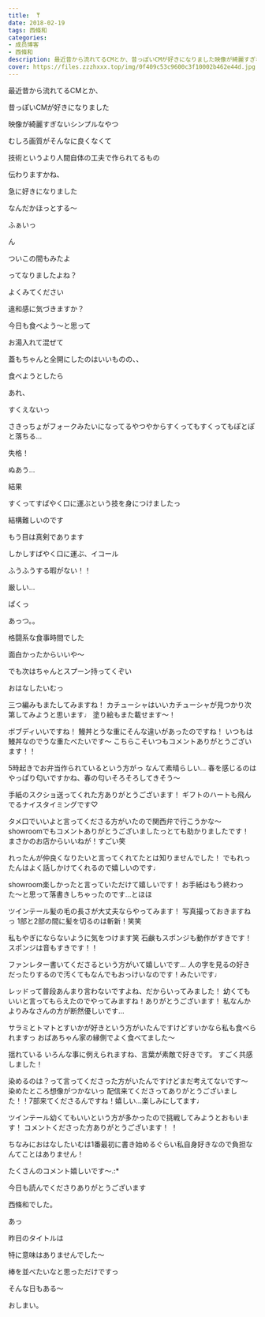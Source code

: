 ```yaml
---
title: ‎ ‎𐩢
date: 2018-02-19
tags: 西條和
categories: 
- 成员博客
- 西條和
description: 最近昔から流れてるCMとか、昔っぽいCMが好きになりました映像が綺麗すぎないシンプルなやつむしろ画質がそんなに良くなくて技術というより人間自体の...
cover: https://files.zzzhxxx.top/img/0f409c53c9600c3f10002b462e44d.jpg 
---
```







最近昔から流れてるCMとか、




昔っぽいCMが好きになりました





映像が綺麗すぎないシンプルなやつ






むしろ画質がそんなに良くなくて




技術というより人間自体の工夫で作られてるもの






伝わりますかね、







急に好きになりました





なんだかほっとする〜






ふぁいっ









ん




ついこの間もみたよ





ってなりましたよね？







よくみてください






違和感に気づきますか？








今日も食べよう〜と思って





お湯入れて混ぜて




蓋もちゃんと全開にしたのはいいものの、、





食べようとしたら




あれ、




すくえないっ





さきっちょがフォークみたいになってるやつやからすくってもすくってもぽとぽと落ちる…






失格！







ぬあう…








結果






すくってすばやく口に運ぶという技を身につけましたっ






結構難しいのです






もう目は真剣であります






しかしすばやく口に運ぶ、イコール





ふうふうする暇がない！！





厳しい…





ぱくっ





あっつ。。






格闘系な食事時間でした






面白かったからいいや〜







でも次はちゃんとスプーン持ってくぞい









おはなしたいむっ




三つ編みもまたしてみますね！
カチューシャはいいカチューシャが見つかり次第してみようと思います♩
塗り絵もまた載せます〜！





ボブディいいですね！
鰻丼とうな重にそんな違いがあったのですね！
いつもは鰻丼なのでうな重たべたいです〜
こちらこそいつもコメントありがとうございます！！





5時起きでお弁当作られているという方がっ
なんて素晴らしい…
春を感じるのはやっぱり匂いですかね、春の匂いそろそろしてきそう〜






手紙のスクショ送ってくれた方ありがとうございます！
ギフトのハートも飛んでるナイスタイミングです♡




タメ口でいいよと言ってくださる方がいたので関西弁で行こうかな〜
showroomでもコメントありがとうございましたっとても助かりましたです！
まさかのお店からいいねが！すごい笑





れったんが仲良くなりたいと言ってくれてたとは知りませんでした！
でもれったんはよく話しかけてくれるので嬉しいのです♩



showroom楽しかったと言っていただけて嬉しいです！
お手紙はもう終わった〜と思って落書きしちゃったのです…とほほ





ツインテール髪の毛の長さが大丈夫ならやってみます！
写真撮っておきますねっ
1部と2部の間に髪を切るのは斬新！笑笑





私もやぎにならないように気をつけます笑
石鹸もスポンジも動作がすきです！スポンジは音もすきです！！





ファンレター書いてくださるという方がいて嬉しいです…
人の字を見るの好きだったりするので汚くてもなんでもおっけいなのです！みたいです♩




レッドって普段あんまり言わないですよね、だからいってみました！
幼くてもいいと言ってもらえたのでやってみますね！ありがとうございます！
私なんかよりみなさんの方が断然優しいです…





サラミとトマトとすいかが好きという方がいたんですけどすいかなら私も食べられますっ
おばあちゃん家の縁側でよく食べてました〜



揺れている
いろんな事に例えられますね、言葉が素敵で好きです。
すごく共感しました！




染めるのは？って言ってくださった方がいたんですけどまだ考えてないです〜
染めたところ想像がつかないっ
配信来てくださってありがとうございました！！7部来てくださるんですね！嬉しい…楽しみにしてます♩






ツインテール幼くてもいいという方が多かったので挑戦してみようとおもいます！
コメントくださった方ありがとうございます！
！









ちなみにおはなしたいむは1番最初に書き始めるぐらい私自身好きなので負担なんてことはありません！




たくさんのコメント嬉しいです〜.:*






今日も読んでくださりありがとうございます





西條和でした。





あっ



昨日のタイトルは






特に意味はありませんでした〜






棒を並べたいなと思っただけですっ







そんな日もある〜





おしまい。


